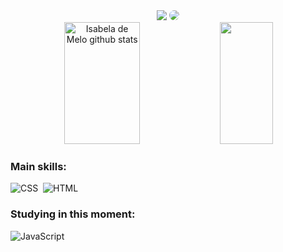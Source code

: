 <div align="center"> 
<a href = "mailto:isabelansoc@gmail.com"> <img src="https://img.shields.io/badge/-Gmail-%23333?style=for-the-badge&logo=gmail&logoColor=white" target="_blank"></a>
<a href="https://www.linkedin.com/in/isabela-de-melo-491299245/" target="_blank"><img src="https://img.shields.io/badge/-LinkedIn-%230077B5?style=for-the-badge&logo=linkedin&logoColor=white" style="border-radius: 30px" target="_blank"></a> 
 </div>

 <div align="center">  
  <img width="49%" height="195px" src="https://github-readme-stats.vercel.app/api?username=IsabelaDeMelo&show_icons=true&count_private=true&hide_border=true&title_color=D268C9&icon_color=53AC7B&text_color=c9d1d9&bg_color=0d1117" alt="Isabela de Melo github stats" /> 
  <img width="41%" height="195px" src="https://github-readme-stats.vercel.app/api/top-langs/?username=IsabelaDeMelo&layout=compact&hide_border=true&title_color=53AC7B&text_color=c9d1d9&bg_color=0d1117" />
</div>

  ### Main skills:
![CSS](https://img.shields.io/badge/-CSS-0D1117?style=for-the-badge&logo=CSS3&logoColor=1572B6&labelColor=0D1117)&nbsp;
![HTML](https://img.shields.io/badge/html-0D1117?style=for-the-badge&logo=html&labelColor=0D1117)&nbsp;

### Studying in this moment:
![JavaScript](https://img.shields.io/badge/-JavaScript-0D1117?style=for-the-badge&logo=javascript&labelColor=0D1117)&nbsp;

